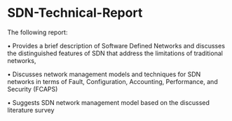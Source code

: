 # SDN-Technical-Report

The following report:

• Provides a brief description of Software Defined Networks and discusses the distinguished features of SDN that address the limitations of traditional networks,

• Discusses network management models and techniques for SDN networks in terms of Fault, Configuration, Accounting, Performance, and Security (FCAPS) 

• Suggests SDN network management model based on the discussed literature survey
